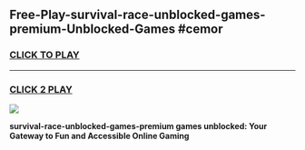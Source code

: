 
## Free-Play-survival-race-unblocked-games-premium-Unblocked-Games #cemor
<h3>
<a href="https://news.freeplayer.one?title=survival-race-unblocked-games-premium&ref=8M">CLICK TO PLAY</a></h3>
<hr>

<h3>
<a href="https://news.freeplayer.one?title=survival-race-unblocked-games-premium&ref=8M">CLICK 2 PLAY</a>
  
</h3>

<a href="https://news.freeplayer.one?title=survival-race-unblocked-games-premium&ref=8M"><img src="https://clearcache.store/games.png"></a>


**survival-race-unblocked-games-premium games unblocked: Your Gateway to Fun and Accessible Online Gaming**
